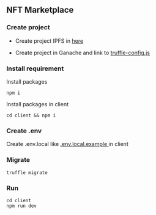 ## NFT Marketplace

### Create project

- Create project IPFS in <a href="https://app.infura.io/dashboard">here</a>

- Create project in Ganache and link to <a href="truffle-config.js">truffle-config.js</a>

### Install requirement

Install packages

```
npm i
```

Install packages in client

```
cd client && npm i
```

### Create .env

Create .env.local like <a href="/client/.env.local.example"> .env.local.example </a> in client

### Migrate

```
truffle migrate
```

### Run

```
cd client
npm run dev
```
